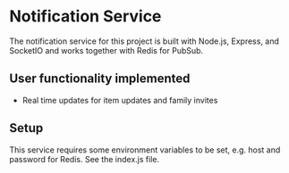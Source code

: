 # Notification Service
The notification service for this project is built with Node.js, Express, and SocketIO and works together with Redis for PubSub.

## User functionality implemented
* Real time updates for item updates and family invites

## Setup
This service requires some environment variables to be set, e.g. host and password for Redis. See the index.js file.
